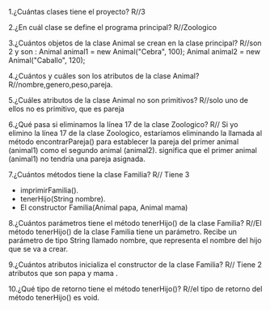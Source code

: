
1.¿Cuántas clases tiene el proyecto?
 R//3

 2.¿En cuál clase se define el programa principal?
 R//Zoologico

3.¿Cuántos objetos de la clase Animal se crean en la clase principal?
 R//son 2 y son : Animal animal1 = new Animal("Cebra", 100); Animal animal2 = new Animal("Caballo", 120);

4.¿Cuántos y cuáles son los atributos de la clase Animal?
R//nombre,genero,peso,pareja.

5.¿Cuáles atributos de la clase Animal no son primitivos?
 R//solo uno de ellos no es primitivo, que es pareja

6.¿Qué pasa si eliminamos la línea 17 de la clase Zoologico?
R// Si yo elimino la línea 17 de la clase Zoologico, estaríamos eliminando la llamada al método encontrarPareja() para establecer la pareja del primer animal (animal1) como el segundo animal (animal2).
 significa que el primer animal (animal1) no tendría una pareja asignada.

7.¿Cuántos métodos tiene la clase Familia?
R// Tiene 3
* imprimirFamilia().
* tenerHijo(String nombre).
* El constructor Familia(Animal papa, Animal mama)

8.¿Cuántos parámetros tiene el método tenerHijo() de la clase Familia?
R//El método tenerHijo() de la clase Familia tiene un parámetro. Recibe un parámetro de tipo String llamado nombre,
 que representa el nombre del hijo que se va a crear.

9.¿Cuántos atributos inicializa el constructor de la clase Familia?
R// Tiene 2 atributos que son papa y mama .

10.¿Qué tipo de retorno tiene el método tenerHijo()?
R//el tipo de retorno del método tenerHijo() es void.
